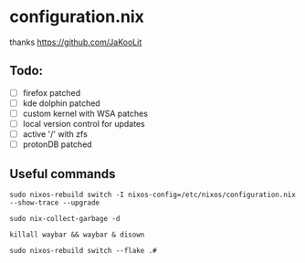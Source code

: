 # configuration.nix

thanks https://github.com/JaKooLit

## Todo:

- [ ] firefox patched
- [ ] kde dolphin patched
- [ ] custom kernel with WSA patches
- [ ] local version control for updates
- [ ] active '/' with zfs
- [ ] protonDB patched

## Useful commands

```shell
sudo nixos-rebuild switch -I nixos-config=/etc/nixos/configuration.nix --show-trace --upgrade
```

```shell
sudo nix-collect-garbage -d
```

```shell
killall waybar && waybar & disown
```

```shell
sudo nixos-rebuild switch --flake .#
```

